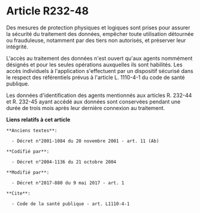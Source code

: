 # Article R232-48

Des mesures de protection physiques et logiques sont prises pour assurer la sécurité du traitement des données, empêcher
toute utilisation détournée ou frauduleuse, notamment par des tiers non autorisés, et préserver leur intégrité. 

L'accès au traitement des données n'est ouvert qu'aux agents nommément désignés et pour les seules opérations auxquelles ils
sont habilités. Les accès individuels à l'application s'effectuent par un dispositif sécurisé dans le respect des
référentiels prévus à l'article L. 1110-4-1 du code de santé publique. 

Les données d'identification des agents mentionnés aux articles R. 232-44 et R. 232-45 ayant accédé aux données sont
conservées pendant une durée de trois mois après leur dernière connexion au traitement.

**Liens relatifs à cet article**

	**Anciens textes**:

	  - Décret n°2001-1084 du 20 novembre 2001 - art. 11 (Ab)

	**Codifié par**:

	  - Décret n°2004-1136 du 21 octobre 2004

	**Modifié par**:

	  - Décret n°2017-880 du 9 mai 2017 - art. 1

	**Cite**:

	  - Code de la santé publique - art. L1110-4-1
